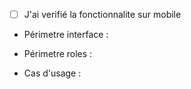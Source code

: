 - [ ] J'ai verifié la fonctionnalite sur mobile

- Périmetre interface : 

- Périmetre roles : 

- Cas d'usage : 
